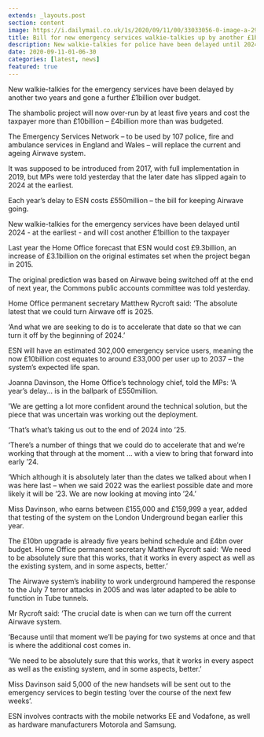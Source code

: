 ```yaml
---
extends: _layouts.post
section: content
image: https://i.dailymail.co.uk/1s/2020/09/11/00/33033056-0-image-a-29_1599780585822.jpg 
title: Bill for new emergency services walkie-talkies up by another £1bn... but delayed another TWO years 
description: New walkie-talkies for police have been delayed until 2024 - and another £1bn to the taxpayer. The £10billion upgrade to emergency services communications is already 5 years behind schedule. 
date: 2020-09-11-01-06-30 
categories: [latest, news] 
featured: true 
--- 
```

New walkie-talkies for the emergency services have been delayed by another two years and gone a further £1billion over budget.

The shambolic project will now over-run by at least five years and cost the taxpayer more than £10billion – £4billion more than was budgeted.

The Emergency Services Network – to be used by 107 police, fire and ambulance services in England and Wales – will replace the current and ageing Airwave system.

It was supposed to be introduced from 2017, with full implementation in 2019, but MPs were told yesterday that the later date has slipped again to 2024 at the earliest. 

Each year’s delay to ESN costs £550million – the bill for keeping Airwave going.

New walkie-talkies for the emergency services have been delayed until 2024 - at the earliest - and will cost another £1billion to the taxpayer

Last year the Home Office forecast that ESN would cost £9.3billion, an increase of £3.1billion on the original estimates set when the project began in 2015. 

The original prediction was based on Airwave being switched off at the end of next year, the Commons public accounts committee was told yesterday.

Home Office permanent secretary Matthew Rycroft said: ‘The absolute latest that we could turn Airwave off is 2025.

‘And what we are seeking to do is to accelerate that date so that we can turn it off by the beginning of 2024.’

ESN will have an estimated 302,000 emergency service users, meaning the now £10billion cost equates to around £33,000 per user up to 2037 – the system’s expected life span.

Joanna Davinson, the Home Office’s technology chief, told the MPs: ‘A year’s delay... is in the ballpark of £550million. 

'We are getting a lot more confident around the technical solution, but the piece that was uncertain was working out the deployment.

‘That’s what’s taking us out to the end of 2024 into ’25.

‘There’s a number of things that we could do to accelerate that and we’re working that through at the moment ... with a view to bring that forward into early ’24.

‘Which although it is absolutely later than the dates we talked about when I was here last – when we said 2022 was the earliest possible date and more likely it will be ’23. We are now looking at moving into ’24.’

Miss Davinson, who earns between £155,000 and £159,999 a year, added that testing of the system on the London Underground began earlier this year.

The £10bn upgrade is already five years behind schedule and £4bn over budget. Home Office permanent secretary Matthew Rycroft said: ‘We need to be absolutely sure that this works, that it works in every aspect as well as the existing system, and in some aspects, better.’

The Airwave system’s inability to work underground hampered the response to the July 7 terror attacks in 2005 and was later adapted to be able to function in Tube tunnels. 

Mr Rycroft said: ‘The crucial date is when can we turn off the current Airwave system.

‘Because until that moment we’ll be paying for two systems at once and that is where the additional cost comes in.

‘We need to be absolutely sure that this works, that it works in every aspect as well as the existing system, and in some aspects, better.’

Miss Davinson said 5,000 of the new handsets will be sent out to the emergency services to begin testing ‘over the course of the next few weeks’.

ESN involves contracts with the mobile networks EE and Vodafone, as well as hardware manufacturers Motorola and Samsung.

